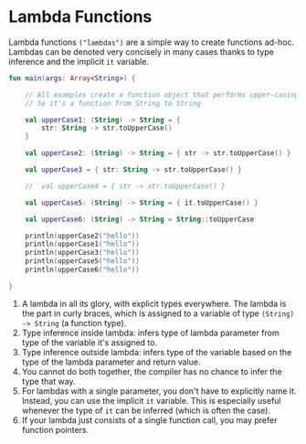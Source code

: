 # Lambda Functions

Lambda functions `("lambdas")` are a simple way to create functions ad-hoc. Lambdas can be denoted very concisely in many cases thanks to type inference and the implicit `it` variable.

<div class="language-kotlin" theme="idea">

```kotlin
fun main(args: Array<String>) {

    // All examples create a function object that performs upper-casing.
    // So it's a function from String to String

    val upperCase1: (String) -> String = {                             // 1
        str: String -> str.toUpperCase()
    }

    val upperCase2: (String) -> String = { str -> str.toUpperCase() }  // 2

    val upperCase3 = { str: String -> str.toUpperCase() }              // 3

    //  val upperCase4 = { str -> str.toUpperCase() }                    // 4

    val upperCase5: (String) -> String = { it.toUpperCase() }          // 5

    val upperCase6: (String) -> String = String::toUpperCase           // 6

    println(upperCase2("hello"))
    println(upperCase1("hello"))
    println(upperCase3("hello"))
    println(upperCase5("hello"))
    println(upperCase6("hello"))

}
```
</div>

1. A lambda in all its glory, with explicit types everywhere. The lambda is the part in curly braces, which is assigned to a variable of type `(String) -> String` (a function type).
2. Type inference inside lambda: infers type of lambda parameter from type of the variable it's assigned to.
3. Type inference outside lambda: infers type of the variable based on the type of the lambda parameter and return value.
4. You cannot do both together, the compiler has no chance to infer the type that way.
5. For lambdas with a single parameter, you don't have to explicitly name it. Instead, you can use the implicit `it` variable. This is especially useful whenever the type of `it` can be inferred (which is often the case).
6. If your lambda just consists of a single function call, you may prefer function pointers.
